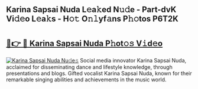 ## Karina Sapsai Nuda L𝚎a𝚔ed N𝚞𝚍e - Part-dvK Vi𝚍𝚎o L𝚎a𝚔s - H𝚘𝚝 O𝚗𝚕yf𝚊ns P𝚑𝚘tos P6T2K

# <h2><a href="http://kfcg480.oniu.top/?m=Karina+Sapsai+Nuda">🔗👉 🔴 Karina Sapsai Nuda P𝚑ot𝚘𝚜 V𝚒d𝚎o</a></h2>

[![Karina Sapsai Nuda Nu𝚍e𝚜](https://i.imgur.com/0qMVB7G.gif)](http://kfcg480.oniu.top/?m=Karina+Sapsai+Nuda)
Social media innovator Karina Sapsai Nuda, acclaimed for disseminating dance and lifestyle knowledge, through presentations and blogs. Gifted vocalist Karina Sapsai Nuda, known for their remarkable singing abilities and achievements in the music world.  

